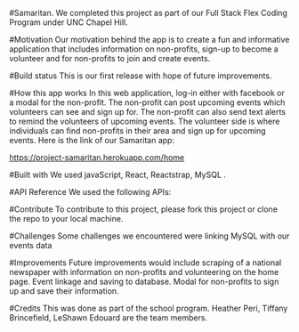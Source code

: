 #Samaritan. We completed this project as part of our Full Stack Flex Coding Program under UNC Chapel Hill.

#Motivation Our motivation behind the app is to create a fun and informative application that includes information on non-profits, sign-up to become a volunteer and for non-profits to join and create events. 

#Build status This is our first release with hope of future improvements.

#How this app works In this web application, log-in either with facebook or a modal for the non-profit.  The non-profit can post upcoming events which volunteers can see and sign up for.  The non-profit can also send text alerts to remind the volunteers of upcoming events.  The volunteer side is where individuals can find non-profits in their area and sign up for upcoming events. Here is the link of our Samaritan app:

https://project-samaritan.herokuapp.com/home

#Built with We used javaScript, React, Reactstrap, MySQL .

#API Reference We used the following APIs: 

#Contribute To contribute to this project, please fork this project or clone the repo to your local machine.

#Challenges Some challenges we encountered were linking MySQL with our events data 

#Improvements Future improvements would include scraping of a national newspaper with information on non-profits and volunteering on the home page.  Event linkage and saving to database. Modal for non-profits to sign up and save their information.

#Credits This was done as part of the school program. Heather Peri, Tiffany Brincefield, LeShawn Edouard are the team members.